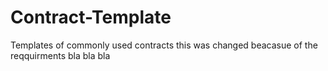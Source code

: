 # Contract-Template
Templates of commonly used contracts
this was changed beacasue of the reqquirments bla bla bla
